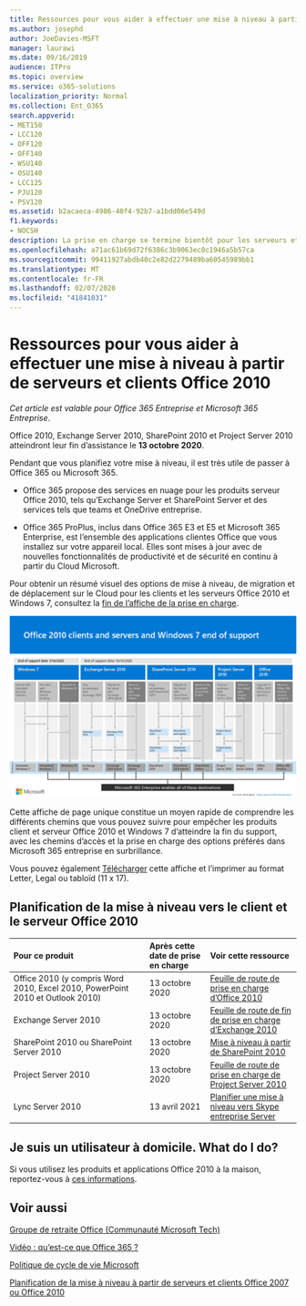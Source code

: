 ```yaml
---
title: Ressources pour vous aider à effectuer une mise à niveau à partir de serveurs et clients Office 2010
ms.author: josephd
author: JoeDavies-MSFT
manager: laurawi
ms.date: 09/16/2019
audience: ITPro
ms.topic: overview
ms.service: o365-solutions
localization_priority: Normal
ms.collection: Ent_O365
search.appverid:
- MET150
- LCC120
- OFF120
- OFF140
- WSU140
- OSU140
- LCC125
- PJU120
- PSV120
ms.assetid: b2acaeca-4986-40f4-92b7-a1bdd06e549d
f1.keywords:
- NOCSH
description: La prise en charge se termine bientôt pour les serveurs et les applications clientes Office 2010, et les accords de support personnalisés ne sont pas disponibles. Utilisez cet article pour commencer à planifier votre mise à niveau maintenant.
ms.openlocfilehash: a71ac61b69d72f6386c3b9063ec0c1946a5b57ca
ms.sourcegitcommit: 99411927abdb40c2e82d2279489ba60545989bb1
ms.translationtype: MT
ms.contentlocale: fr-FR
ms.lasthandoff: 02/07/2020
ms.locfileid: "41841031"
---
```

# <a name="resources-to-help-you-upgrade-from-office-2010-servers-and-clients"></a>Ressources pour vous aider à effectuer une mise à niveau à partir de serveurs et clients Office 2010

*Cet article est valable pour Office 365 Entreprise et Microsoft 365 Entreprise*.

Office 2010, Exchange Server 2010, SharePoint 2010 et Project Server 2010 atteindront leur fin d’assistance le **13 octobre 2020**. 

Pendant que vous planifiez votre mise à niveau, il est très utile de passer à Office 365 ou Microsoft 365. 

- Office 365 propose des services en nuage pour les produits serveur Office 2010, tels qu’Exchange Server et SharePoint Server et des services tels que teams et OneDrive entreprise. 

- Office 365 ProPlus, inclus dans Office 365 E3 et E5 et Microsoft 365 Enterprise, est l’ensemble des applications clientes Office que vous installez sur votre appareil local. Elles sont mises à jour avec de nouvelles fonctionnalités de productivité et de sécurité en continu à partir du Cloud Microsoft.

Pour obtenir un résumé visuel des options de mise à niveau, de migration et de déplacement sur le Cloud pour les clients et les serveurs Office 2010 et Windows 7, consultez la [fin de l’affiche de la prise en charge](./media/upgrade-from-office-2010-servers-and-products/Office2010Windows7EndOfSupport.pdf).

![Clients et serveurs Office 2010 et affiche fin de Windows 7](./media/upgrade-from-office-2010-servers-and-products/office2010-windows7-end-of-support.png)

Cette affiche de page unique constitue un moyen rapide de comprendre les différents chemins que vous pouvez suivre pour empêcher les produits client et serveur Office 2010 et Windows 7 d’atteindre la fin du support, avec les chemins d’accès et la prise en charge des options préférés dans Microsoft 365 entreprise en surbrillance.

Vous pouvez également [Télécharger](https://github.com/MicrosoftDocs/microsoft-365-docs/raw/public/microsoft-365/enterprise/media/migration-microsoft-365-enterprise-workload/Office2010Windows7EndOfSupport.pdf) cette affiche et l’imprimer au format Letter, Legal ou tabloïd (11 x 17).
      
## <a name="office-2010-client-and-server-upgrade-planning"></a>Planification de la mise à niveau vers le client et le serveur Office 2010
  
|**Pour ce produit**|**Après cette date de prise en charge**|**Voir cette ressource**|
|:-----|:-----|:-----|
|Office 2010 (y compris Word 2010, Excel 2010, PowerPoint 2010 et Outlook 2010)  <br/> | 13 octobre 2020 |[Feuille de route de prise en charge d’Office 2010](https://docs.microsoft.com/DeployOffice/office-2010-end-support-roadmap) <br/> |
|Exchange Server 2010  <br/> | 13 octobre 2020  |[Feuille de route de fin de prise en charge d’Exchange 2010](exchange-2010-end-of-support.md) <br/> |
|SharePoint 2010 ou SharePoint Server 2010  <br/> | 13 octobre 2020 |[Mise à niveau à partir de SharePoint 2010](upgrade-from-sharepoint-2010.md) <br/> |
|Project Server 2010 <br/> | 13 octobre 2020 | [Feuille de route de prise en charge de Project Server 2010](project-server-2010-end-of-support.md) <br/> |
|Lync Server 2010 <br/> | 13 avril 2021 | [Planifier une mise à niveau vers Skype entreprise Server](https://docs.microsoft.com/skypeforbusiness/plan-your-deployment/upgrade) <br/> |
    
## <a name="im-a-home-user-what-do-i-do"></a>Je suis un utilisateur à domicile. What do I do?

Si vous utilisez les produits et applications Office 2010 à la maison, reportez-vous à [ces informations](plan-upgrade-previous-versions-office.md#im-a-home-user-what-do-i-do).

## <a name="related-topics"></a>Voir aussi

[Groupe de retraite Office (Communauté Microsoft Tech)](https://go.microsoft.com/fwlink/?linkid=842065)
  
[Vidéo : qu’est-ce que Office 365 ?](https://support.office.com/article/847caf12-2589-452c-8aca-1c009797678b.aspx)
  
[Politique de cycle de vie Microsoft](https://go.microsoft.com/fwlink/?linkid=865200)

[Planification de la mise à niveau à partir de serveurs et clients Office 2007 ou Office 2010](plan-upgrade-previous-versions-office.md)

